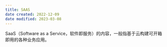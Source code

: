 ```yaml
---
title: SAAS
date created: 2022-12-09
date modified: 2023-03-08
---
```


SaaS（Software as a Service，软件即服务）的内容，一般指基于云构建可开箱即用的各种业务应用。
